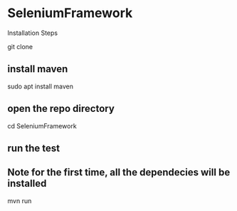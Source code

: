 # SeleniumFramework
Installation Steps 

git clone <repo>

## install maven
sudo apt install maven

## open the repo directory
cd SeleniumFramework

## run the test
## Note for the first time, all the dependecies will be installed
mvn run

